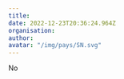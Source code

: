 ```yaml
---
title: 
date: 2022-12-23T20:36:24.964Z
organisation: 
author: 
avatar: "/img/pays/SN.svg"
---
```


No